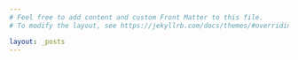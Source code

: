 ```yaml
---
# Feel free to add content and custom Front Matter to this file.
# To modify the layout, see https://jekyllrb.com/docs/themes/#overriding-theme-defaults

layout: _posts
---
```

